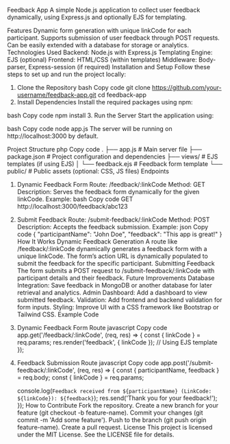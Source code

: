 Feedback App
A simple Node.js application to collect user feedback dynamically, using Express.js and optionally EJS for templating.

Features
Dynamic form generation with unique linkCode for each participant.
Supports submission of user feedback through POST requests.
Can be easily extended with a database for storage or analytics.
Technologies Used
Backend: Node.js with Express.js
Templating Engine: EJS (optional)
Frontend: HTML/CSS (within templates)
Middleware: Body-parser, Express-session (if required)
Installation and Setup
Follow these steps to set up and run the project locally:

1. Clone the Repository
bash
Copy code
git clone https://github.com/your-username/feedback-app.git
cd feedback-app
2. Install Dependencies
Install the required packages using npm:

bash
Copy code
npm install
3. Run the Server
Start the application using:

bash
Copy code
node app.js
The server will be running on http://localhost:3000 by default.

Project Structure
php
Copy code
.
├── app.js                # Main server file
├── package.json          # Project configuration and dependencies
├── views/                # EJS templates (if using EJS)
│   └── feedback.ejs      # Feedback form template
└── public/               # Public assets (optional: CSS, JS files)
Endpoints
1. Dynamic Feedback Form
Route: /feedback/:linkCode
Method: GET
Description: Serves the feedback form dynamically for the given linkCode.
Example:
bash
Copy code
GET http://localhost:3000/feedback/abc123
2. Submit Feedback
Route: /submit-feedback/:linkCode
Method: POST
Description: Accepts the feedback submission.
Example:
json
Copy code
{
  "participantName": "John Doe",
  "feedback": "This app is great!"
}
How It Works
Dynamic Feedback Generation
A route like /feedback/:linkCode dynamically generates a feedback form with a unique linkCode.
The form’s action URL is dynamically populated to submit the feedback for the specific participant.
Submitting Feedback
The form submits a POST request to /submit-feedback/:linkCode with participant details and their feedback.
Future Improvements
Database Integration: Save feedback in MongoDB or another database for later retrieval and analytics.
Admin Dashboard: Add a dashboard to view submitted feedback.
Validation: Add frontend and backend validation for form inputs.
Styling: Improve UI with a CSS framework like Bootstrap or Tailwind CSS.
Example Code
1. Dynamic Feedback Form Route
javascript
Copy code
app.get('/feedback/:linkCode', (req, res) => {
    const { linkCode } = req.params;
    res.render('feedback', { linkCode }); // Using EJS template
});
2. Feedback Submission Route
javascript
Copy code
app.post('/submit-feedback/:linkCode', (req, res) => {
    const { participantName, feedback } = req.body;
    const { linkCode } = req.params;

    console.log(`Feedback received from ${participantName} (LinkCode: ${linkCode}): ${feedback}`);
    res.send('Thank you for your feedback!');
});
How to Contribute
Fork the repository.
Create a new branch for your feature (git checkout -b feature-name).
Commit your changes (git commit -m 'Add some feature').
Push to the branch (git push origin feature-name).
Create a pull request.
License
This project is licensed under the MIT License. See the LICENSE file for details.
